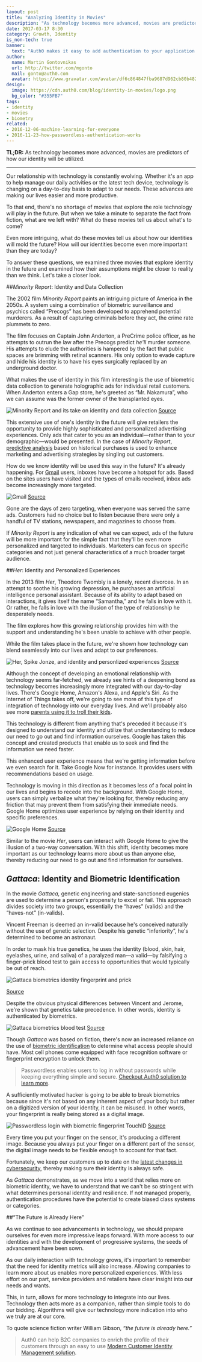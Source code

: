 ```yaml
---
layout: post
title: "Analyzing Identity in Movies"
description: "As technology becomes more advanced, movies are predictors of how our identity will be utilized."
date: 2017-03-17 8:30
category: Growth, Identity
is_non-tech: true
banner:
  text: "Auth0 makes it easy to add authentication to your application."
author:
  name: Martin Gontovnikas
  url: http://twitter.com/mgonto
  mail: gonto@auth0.com
  avatar: https://www.gravatar.com/avatar/df6c864847fba9687d962cb80b482764??s=60
design:
  image: https://cdn.auth0.com/blog/identity-in-movies/logo.png
  bg_color: "#355FB7"
tags:
- identity
- movies
- biometry
related:
- 2016-12-06-machine-learning-for-everyone
- 2016-11-23-how-passwordless-authentication-works
---
```


**TL;DR:** As technology becomes more advanced, movies are predictors of how our identity will be utilized.

---

Our relationship with technology is constantly evolving. Whether it's an app to help manage our daily activities or the latest tech device, technology is changing on a day-to-day basis to adapt to our needs. These advances are making our lives easier and more productive.

To that end, there's no shortage of movies that explore the role technology will play in the future. But when we take a minute to separate the fact from fiction, what are we left with? What do these movies tell us about what's to come?

Even more intriguing, what do these movies tell us about how our identities will mold the future? How will our identities become even more important than they are today?

To answer these questions, we examined three movies that explore identity in the future and examined how their assumptions might be closer to reality than we think. Let's take a closer look.

##_Minority Report_: Identity and Data Collection

The 2002 film *Minority Report* paints an intriguing picture of America in the 2050s. A system using a combination of biometric surveillance and psychics called “Precogs” has been developed to apprehend potential murderers. As a result of capturing criminals before they act, the crime rate plummets to zero.

The film focuses on Captain John Anderton, a PreCrime police officer, as he attempts to outrun the law after the Precogs predict *he'll* murder someone. His attempts to elude the authorities is hampered by the fact that public spaces are brimming with retinal scanners. His only option to evade capture and hide his identity is to have his eyes surgically replaced by an underground doctor.

What makes the use of identity in this film interesting is the use of biometric data collection to generate holographic ads for individual retail customers. When Anderton enters a Gap store, he's greeted as “Mr. Nakamura”, who we can assume was the former owner of the transplanted eyes.

![Minority Report and its take on identity and data collection](https://cdn.auth0.com/blog/id-in-movies/minority-report.jpeg)
[Source](https://www.psychologytoday.com/blog/side-effects/201511/the-biological-citizen-neuropolitics-aim-and-danger)

This extensive use of one's identity in the future will give retailers the opportunity to provide highly sophisticated and personalized advertising experiences. Only ads that cater to you as an individual—rather than to your demographic—would be presented. In the case of *Minority Report*, [predictive analysis](https://auth0.com/blog/machine-learning-for-everyone/) based on historical purchases is used to enhance marketing and advertising strategies by singling out customers.

How do we know identity will be used this way in the future? It's already happening. For [Gmail](http://mail.google.com) users, inboxes have become a hotspot for ads. Based on the sites users have visited and the types of emails received, inbox ads become increasingly more targeted.

![Gmail](https://cdn.auth0.com/blog/id-in-movies/gmail.png)
[Source](http://www.ppchero.com/your-guide-to-setting-up-gmail-ads/)

Gone are the days of zero targeting, when everyone was served the same ads. Customers had no choice but to listen because there were only a handful of TV stations, newspapers, and magazines to choose from.

If *Minority Report* is any indication of what we can expect, ads of the future will be more important for the simple fact that they'll be even more personalized and targeted to individuals. Marketers can focus on specific categories and not just general characteristics of a much broader target audience.

##_Her_: Identity and Personalized Experiences

In the 2013 film *Her*, Theodore Twombly is a lonely, recent divorcee. In an attempt to soothe his growing depression, he purchases an artificial intelligence personal assistant. Because of its ability to adapt based on interactions, it gives itself the name “Samantha,” and he falls in love with it. Or rather, he falls in love with the illusion of the type of relationship he desperately needs.

The film explores how this growing relationship provides him with the support and understanding he's been unable to achieve with other people.

While the film takes place in the future, we're shown how technology can blend seamlessly into our lives and adapt to our preferences.

![Her, Spike Jonze, and identity and personlized experiences](https://cdn.auth0.com/blog/id-in-movies/her.jpg)
[Source](http://cinemavine.com/movie-stills-of-the-day-spike-jonzes-her/)

Although the concept of developing an emotional relationship with technology seems far-fetched, we already see hints of a deepening bond as technology becomes increasingly more integrated with our day-to-day lives. There's Google Home, Amazon's Alexa, and Apple's Siri. As the Internet of Things takes off, we're going to see more of this type of integration of technology into our everyday lives. And we'll probably also see more [parents using it to troll their kids](https://www.youtube.com/watch?v=EDvnnifS858&feature=player_embedded).

This technology is different from anything that's preceded it because it's designed to understand our identity and utilize that understanding to reduce our need to go out and find information ourselves. Google has taken this concept and created products that enable us to seek and find the information we need faster.

This enhanced user experience means that we're getting information before we even search for it. Take Google Now for instance. It provides users with recommendations based on usage.

Technology is moving in this direction as it becomes less of a focal point in our lives and begins to recede into the background. With Google Home, users can simply verbalize what they're looking for, thereby reducing any friction that may prevent them from satisfying their immediate needs. Google Home optimizes user experience by relying on their identity and specific preferences.

![Google Home](https://cdn.auth0.com/blog/id-in-movies/google-home.png)
[Source](https://www.engadget.com/2016/05/18/google-home-virtual-assistant/)

Similar to the movie *Her*, users can interact with Google Home to give the illusion of a two-way conversation. With this shift, identity becomes more important as our technology learns more about us than anyone else, thereby reducing our need to go out and find information for ourselves.

## _Gattaca_: Identity and Biometric Identification

In the movie *Gattaca,* genetic engineering and state-sanctioned eugenics are used to determine a person's propensity to excel or fail. This approach divides society into two groups, essentially the “haves” (valids) and the “haves-not” (in-valids).

Vincent Freeman is deemed an in-valid because he's conceived naturally without the use of genetic selection. Despite his genetic “inferiority”, he's determined to become an astronaut.

In order to mask his true genetics, he uses the identity (blood, skin, hair, eyelashes, urine, and saliva) of a paralyzed man—a valid—by falsifying a finger-prick blood test to gain access to opportunities that would typically be out of reach.

![Gattaca biometrics identity fingerprint and prick](https://cdn.auth0.com/blog/id-in-movies/gattaca.jpg)

[Source](http://biometrics.mainguet.org/movies/Gattaca_fake_blood_sample.jpg)

Despite the obvious physical differences between Vincent and Jerome, we're shown that genetics take precedence. In other words, identity is authenticated by biometrics.

![Gattaca biometrics blood test](https://cdn.auth0.com/blog/id-in-movies/gattaca-test.jpg)
[Source](http://brainknowsbetter.com/news?offset=1359840646311)

Though *Gattaca* was based on fiction, there's now an increased reliance on the use of [biometric identification](https://auth0.com/blog/analysis-of-passwordless-connections/) to determine what access people should have. Most cell phones come equipped with face recognition software or fingerprint encryption to unlock them.

> Passwordless enables users to log in without passwords while keeping everything simple and secure. [Checkout Auth0 solution to learn more](https://auth0.com/passwordless).

A sufficiently motivated hacker is going to be able to break biometrics because since it's not based on any inherent aspect of your body but rather on a digitized version of your identity, it can be misused. In other words, your fingerprint is really being stored as a digital image.

![Passwordless login with biometric fingerprint TouchID](https://cdn.auth0.com/blog/id-in-movies/fingerprint.png)
[Source](https://mic.com/articles/149860/our-fingerprints-are-portals-into-our-digital-lives-but-the-laws-haven-t-caught-up)

Every time you put your finger on the sensor, it's producing a different image. Because you always put your finger on a different part of the sensor, the digital image needs to be flexible enough to account for that fact.

Fortunately, we keep our customers up to date on the [latest changes in cybersecurity](https://hacked.com/auth0-integrates-identity-authentication-interview/), thereby making sure their identity is always safe.

As _Gattaca_ demonstrates, as we move into a world that relies more on biometric identity, we have to understand that we can't be so stringent with what determines personal identity and resilience. If not managed properly, authentication procedures have the potential to create biased class systems or categories.

##“The Future is Already Here”

As we continue to see advancements in technology, we should prepare ourselves for even more impressive leaps forward. With more access to our identities and with the development of progressive systems, the seeds of advancement have been sown.

As our daily interaction with technology grows, it's important to remember that the need for identity metrics will also increase. Allowing companies to learn more about us enables more personalized experiences. With less effort on our part, service providers and retailers have clear insight into our needs and wants.

This, in turn, allows for more technology to integrate into our lives. Technology then acts more as a companion, rather than simple tools to do our bidding. Algorithms will give our technology more indication into who we truly are at our core.

To quote science fiction writer William Gibson, _“the future is already here.”_

> Auth0 can help B2C companies to enrich the profile of their customers through an easy to use [Modern Customer Identity Management solution](https://auth0.com/b2c-customer-identity-management).
